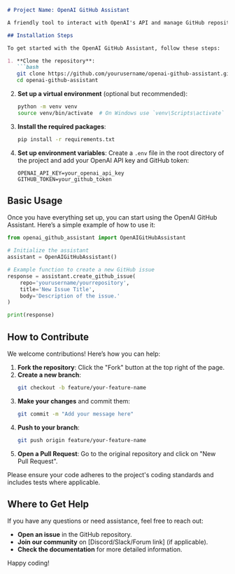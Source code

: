 ```markdown
# Project Name: OpenAI GitHub Assistant

A friendly tool to interact with OpenAI's API and manage GitHub repositories seamlessly.

## Installation Steps

To get started with the OpenAI GitHub Assistant, follow these steps:

1. **Clone the repository**:
   ```bash
   git clone https://github.com/yourusername/openai-github-assistant.git
   cd openai-github-assistant
   ```

2. **Set up a virtual environment** (optional but recommended):
   ```bash
   python -m venv venv
   source venv/bin/activate  # On Windows use `venv\Scripts\activate`
   ```

3. **Install the required packages**:
   ```bash
   pip install -r requirements.txt
   ```

4. **Set up environment variables**:
   Create a `.env` file in the root directory of the project and add your OpenAI API key and GitHub token:
   ```
   OPENAI_API_KEY=your_openai_api_key
   GITHUB_TOKEN=your_github_token
   ```

## Basic Usage

Once you have everything set up, you can start using the OpenAI GitHub Assistant. Here’s a simple example of how to use it:

```python
from openai_github_assistant import OpenAIGitHubAssistant

# Initialize the assistant
assistant = OpenAIGitHubAssistant()

# Example function to create a new GitHub issue
response = assistant.create_github_issue(
    repo='yourusername/yourrepository',
    title='New Issue Title',
    body='Description of the issue.'
)

print(response)
```

## How to Contribute

We welcome contributions! Here’s how you can help:

1. **Fork the repository**: Click the "Fork" button at the top right of the page.
2. **Create a new branch**: 
   ```bash
   git checkout -b feature/your-feature-name
   ```
3. **Make your changes** and commit them:
   ```bash
   git commit -m "Add your message here"
   ```
4. **Push to your branch**:
   ```bash
   git push origin feature/your-feature-name
   ```
5. **Open a Pull Request**: Go to the original repository and click on "New Pull Request".

Please ensure your code adheres to the project's coding standards and includes tests where applicable.

## Where to Get Help

If you have any questions or need assistance, feel free to reach out:

- **Open an issue** in the GitHub repository.
- **Join our community** on [Discord/Slack/Forum link] (if applicable).
- **Check the documentation** for more detailed information.

Happy coding!
```